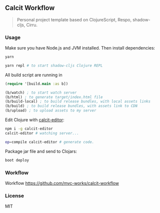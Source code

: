 
Calcit Workflow
----

> Personal project template based on ClojureScript, Respo, shadow-cljs, Cirru.

### Usage

Make sure you have Node.js and JVM installed. Then install dependencies:

```bash
yarn

yarn repl # to start shadow-cljs Clojure REPL
```

All build script are running in

```clojure
(require '[build.main :as b])

(b/watch) ; to start watch server
(b/html) ; to generate target/index.html file
(b/build-local) ; to build release bundles, with local assets links
(b/build) ; to build release bundles, with assets link to CDN
(b/upload) ; to upload assets to my server
```

Edit Clojure with [calcit-editor](https://github.com/Cirru/calcit-editor):

```bash
npm i -g calcit-editor
calcit-editor # watching server...

op=compile calcit-editor # generate code.
```

Package jar file and send to Clojars:

```bash
boot deploy
```

### Workflow

Workflow https://github.com/mvc-works/calcit-workflow

### License

MIT
